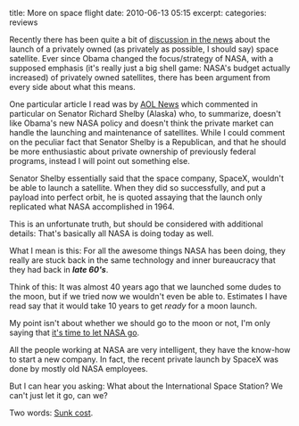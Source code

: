 title: More on space flight
date: 2010-06-13 05:15
excerpt: 
categories: reviews

Recently there has been quite a bit of [discussion in the news](http://www.politico.com/news/stories/0610/38145.html) about the launch of a privately owned (as privately as possible, I should say) space satellite. Ever since Obama changed the focus/strategy of NASA, with a supposed emphasis (it's really just a big shell game: NASA's budget actually increased) of privately owned satellites, there has been argument from every side about what this means.

One particular article I read was by [AOL News](http://www.aolnews.com/opinion/article/opinion-spacex-launch-shows-promise-of-private-space-travel/19507028) which commented in particular on Senator Richard Shelby (Alaska) who, to summarize, doesn't like Obama's new NASA policy and doesn't think the private market can handle the launching and maintenance of satellites. While I could comment on the peculiar fact that Senator Shelby is a Republican, and that he should be more enthusiastic about private ownership of previously federal programs, instead I will point out something else.

Senator Shelby essentially said that the space company, SpaceX, wouldn't be able to launch a satellite. When they did so successfully, and put a payload into perfect orbit, he is quoted assaying that the launch only replicated what NASA accomplished in 1964.

This is an unfortunate truth, but should be considered with additional details: That's basically all NASA is doing today as well.

What I mean is this: For all the awesome things NASA has been doing, they really are stuck back in the same technology and inner bureaucracy that they had back in _**late 60's**_.

Think of this: It was almost 40 years ago that we launched some dudes to the moon, but if we tried now we wouldn't even be able to. Estimates I have read say that it would take 10 years to get _ready_ for a moon launch.

My point isn't about whether we should go to the moon or not, I'm only saying that <span style="text-decoration: underline;">it's time to let NASA go</span>.

All the people working at NASA are very intelligent, they have the know-how to start a new company. In fact, the recent private launch by SpaceX was done by mostly old NASA employees.

But I can hear you asking: What about the International Space Station? We can't just let it go, can we?

Two words: [Sunk cost](http://en.wikipedia.org/wiki/Sunk_cost_dilemma).